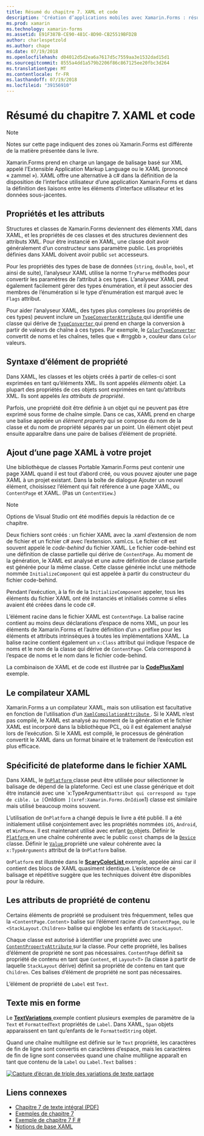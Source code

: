 ```yaml
---
title: Résumé du chapitre 7. XAML et code
description: 'Création d’applications mobiles avec Xamarin.Forms : résumé du chapitre 7. XAML et code'
ms.prod: xamarin
ms.technology: xamarin-forms
ms.assetid: E91F387B-CE90-481C-8D90-CB25519BFD2B
author: charlespetzold
ms.author: chape
ms.date: 07/19/2018
ms.openlocfilehash: d04012d5d2ea6a7617d5c7559aa3e1532dad15d1
ms.sourcegitcommit: 8555a4dd1a579b2206f86c867125ee20fbc3d264
ms.translationtype: MT
ms.contentlocale: fr-FR
ms.lasthandoff: 07/19/2018
ms.locfileid: "39156910"
---
```

# <a name="summary-of-chapter-7-xaml-vs-code"></a>Résumé du chapitre 7. XAML et code

> [!NOTE] 
> Notes sur cette page indiquent des zones où Xamarin.Forms est différente de la matière présentée dans le livre.

Xamarin.Forms prend en charge un langage de balisage basé sur XML appelé l’Extensible Application Markup Language ou le XAML (prononcé « zammel »). XAML offre une alternative à c# dans la définition de la disposition de l’interface utilisateur d’une application Xamarin.Forms et dans la définition des liaisons entre les éléments d’interface utilisateur et les données sous-jacentes.

## <a name="properties-and-attributes"></a>Propriétés et les attributs

Structures et classes de Xamarin.Forms deviennent des éléments XML dans XAML, et les propriétés de ces classes et des structures deviennent des attributs XML. Pour être instancié en XAML, une classe doit avoir généralement d’un constructeur sans paramètre public. Les propriétés définies dans XAML doivent avoir public `set` accesseurs.

Pour les propriétés des types de base de données (`string`, `double`, `bool`, et ainsi de suite), l’analyseur XAML utilise la norme `TryParse` méthodes pour convertir les paramètres de l’attribut à ces types. L’analyseur XAML peut également facilement gérer des types énumération, et il peut associer des membres de l’énumération si le type d’énumération est marqué avec le `Flags` attribut.

Pour aider l’analyseur XAML, des types plus complexes (ou propriétés de ces types) peuvent inclure un [ `TypeConverterAttribute` ](xref:Xamarin.Forms.TypeConverterAttribute) qui identifie une classe qui dérive de [ `TypeConverter` ](xref:Xamarin.Forms.TypeConverter) qui prend en charge la conversion à partir de valeurs de chaîne à ces types. Par exemple, le [ `ColorTypeConverter` ](xref:Xamarin.Forms.ColorTypeConverter) convertit de noms et les chaînes, telles que « #rrggbb », couleur dans `Color` valeurs.

## <a name="property-element-syntax"></a>Syntaxe d’élément de propriété

Dans XAML, les classes et les objets créés à partir de celles-ci sont exprimées en tant qu’éléments XML. Ils sont appelés *éléments objet*. La plupart des propriétés de ces objets sont exprimées en tant qu’attributs XML. Ils sont appelés *les attributs de propriété*.

Parfois, une propriété doit être définie à un objet qui ne peuvent pas être exprimé sous forme de chaîne simple. Dans ce cas, XAML prend en charge une balise appelée un *élément property* qui se compose du nom de la classe et du nom de propriété séparés par un point. Un élément objet peut ensuite apparaître dans une paire de balises d’élément de propriété.

## <a name="adding-a-xaml-page-to-your-project"></a>Ajout d’une page XAML à votre projet

Une bibliothèque de classes Portable Xamarin.Forms peut contenir une page XAML quand il est tout d’abord créé, ou vous pouvez ajouter une page XAML à un projet existant. Dans la boîte de dialogue Ajouter un nouvel élément, choisissez l’élément qui fait référence à une page XAML, ou `ContentPage` et XAML. (Pas un `ContentView`.)

> [!NOTE] 
> Options de Visual Studio ont été modifiés depuis la rédaction de ce chapitre.

Deux fichiers sont créés : un fichier XAML avec la .xaml d’extension de nom de fichier et un fichier c# avec l’extension. xaml.cs. Le fichier c# est souvent appelé le *code-behind* du fichier XAML. Le fichier code-behind est une définition de classe partielle qui dérive de `ContentPage`. Au moment de la génération, le XAML est analysé et une autre définition de classe partielle est générée pour la même classe. Cette classe générée inclut une méthode nommée `InitializeComponent` qui est appelée à partir du constructeur du fichier code-behind.

Pendant l’exécution, à la fin de la `InitializeComponent` appeler, tous les éléments du fichier XAML ont été instanciés et initialisés comme si elles avaient été créées dans le code c#.

L’élément racine dans le fichier XAML est `ContentPage`. La balise racine contient au moins deux déclarations d’espace de noms XML, un pour les éléments de Xamarin.Forms et l’autre définition d’un `x` préfixe pour les éléments et attributs intrinsèques à toutes les implémentations XAML. La balise racine contient également un `x:Class` attribut qui indique l’espace de noms et le nom de la classe qui dérive de `ContentPage`. Cela correspond à l’espace de noms et le nom dans le fichier code-behind.

La combinaison de XAML et de code est illustrée par la [ **CodePlusXaml** ](https://github.com/xamarin/xamarin-forms-book-samples/tree/master/Chapter07) exemple.

## <a name="the-xaml-compiler"></a>Le compilateur XAML

Xamarin.Forms a un compilateur XAML, mais son utilisation est facultative en fonction de l’utilisation d’un [ `XamlCompilationAttribute` ](xref:Xamarin.Forms.Xaml.XamlCompilationAttribute). Si le XAML n’est pas compilé, le XAML est analysé au moment de la génération et le fichier XAML est incorporé dans la bibliothèque PCL, où il est également analysé lors de l’exécution. Si le XAML est compilé, le processus de génération convertit le XAML dans un format binaire et le traitement de l’exécution est plus efficace.

## <a name="platform-specificity-in-the-xaml-file"></a>Spécificité de plateforme dans le fichier XAML

Dans XAML, le [ `OnPlatform` ](xref:Xamarin.Forms.OnPlatform`1) classe peut être utilisée pour sélectionner le balisage de dépend de la plateforme. Ceci est une classe générique et doit être instancié avec une `x:TypeArguments` attribut qui correspond au type de cible. Le [ `OnIdiom` ](xref:Xamarin.Forms.OnIdiom`1) classe est similaire mais utilisé beaucoup moins souvent.

L’utilisation de `OnPlatform` a changé depuis le livre a été publié. Il a été initialement utilisé conjointement avec les propriétés nommées `iOS`, `Android`, et `WinPhone`. Il est maintenant utilisé avec enfant [ `On` ](xref:Xamarin.Forms.On) objets. Définir le [ `Platform` ](xref:Xamarin.Forms.On.Platform) en une chaîne cohérente avec le public `const` champs de la [ `Device` ](xref:Xamarin.Forms.Device) classe. Définir le [ `Value` ](xref:Xamarin.Forms.On.Value) propriété une valeur cohérente avec la `x:TypeArguments` attribut de la `OnPlatform` balise.

`OnPlatform` est illustrée dans le [ **ScaryColorList** ](https://github.com/xamarin/xamarin-forms-book-samples/tree/master/Chapter07/ScaryColorList) exemple, appelée ainsi car il contient des blocs de XAML quasiment identique. L’existence de ce balisage et répétitive suggère que les techniques doivent être disponibles pour la réduire.

## <a name="the-content-property-attributes"></a>Les attributs de propriété de contenu

Certains éléments de propriété se produisent très fréquemment, telles que la `<ContentPage.Content>` balise sur l’élément racine d’un `ContentPage`, ou le `<StackLayout.Children>` balise qui englobe les enfants de `StackLayout`.

Chaque classe est autorisé à identifier une propriété avec une [ `ContentPropertyAttribute` ](xref:Xamarin.Forms.ContentPropertyAttribute) sur la classe. Pour cette propriété, les balises d’élément de propriété ne sont pas nécessaires. `ContentPage` définit sa propriété de contenu en tant que `Content`, et `Layout<T>` (la classe à partir de laquelle `StackLayout` dérive) définit sa propriété de contenu en tant que `Children`. Ces balises d’élément de propriété ne sont pas nécessaires.

L’élément de propriété de `Label` est `Text`.

## <a name="formatted-text"></a>Texte mis en forme

Le [ **TextVariations** ](https://github.com/xamarin/xamarin-forms-book-samples/tree/master/Chapter07/TextVariations) exemple contient plusieurs exemples de paramètre de la `Text` et `FormattedText` propriétés de `Label`. Dans XAML, `Span` objets apparaissent en tant qu’enfants de le `FormattedString` objet.

 Quand une chaîne multiligne est définie sur le `Text` propriété, les caractères de fin de ligne sont convertis en caractères d’espace, mais les caractères de fin de ligne sont conservées quand une chaîne multiligne apparaît en tant que contenu de la `Label` ou `Label.Text` balises :

 [![Capture d’écran de triple des variations de texte partage](images/ch07fg03-small.png "Variations de texte mis en forme")](images/ch07fg03-large.png#lightbox "Variations de texte mis en forme")

## <a name="related-links"></a>Liens connexes

- [Chapitre 7 de texte intégral (PDF)](https://download.xamarin.com/developer/xamarin-forms-book/XamarinFormsBook-Ch07-Apr2016.pdf)
- [Exemples de chapitre 7](https://github.com/xamarin/xamarin-forms-book-samples/tree/master/Chapter07)
- [Exemple de chapitre 7 F #](https://github.com/xamarin/xamarin-forms-book-samples/tree/master/Chapter07/FS/CodePlusXaml)
- [Notions de base XAML](~/xamarin-forms/xaml/xaml-basics/index.md)